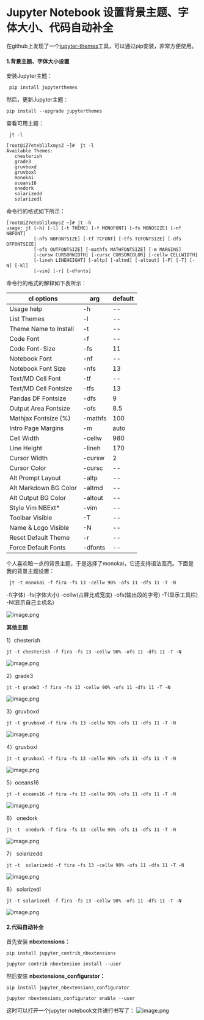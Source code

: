 # Jupyter Notebook 设置背景主题、字体大小、代码自动补全

 在github上发现了一个[jupyter-themes](https://github.com/dunovank/jupyter-themes)工具，可以通过pip安装，非常方便使用。 

####  **1.背景主题、字体大小设置** 

 安装Jupyter主题： 

```
 pip install jupyterthemes 
```

 然后，更新Jupyter主题： 

```
pip install --upgrade jupyterthemes
```

 查看可用主题： 

```
 jt -l 
```

```
[root@iZ7etebl1lxmysZ ~]#  jt -l
Available Themes: 
   chesterish
   grade3
   gruvboxd
   gruvboxl
   monokai
   oceans16
   onedork
   solarizedd
   solarizedl
```
命令行的格式如下所示：
```
[root@iZ7etebl1lxmysZ ~]# jt -h
usage: jt [-h] [-l] [-t THEME] [-f MONOFONT] [-fs MONOSIZE] [-nf NBFONT]
          [-nfs NBFONTSIZE] [-tf TCFONT] [-tfs TCFONTSIZE] [-dfs DFFONTSIZE]
          [-ofs OUTFONTSIZE] [-mathfs MATHFONTSIZE] [-m MARGINS]
          [-cursw CURSORWIDTH] [-cursc CURSORCOLOR] [-cellw CELLWIDTH]
          [-lineh LINEHEIGHT] [-altp] [-altmd] [-altout] [-P] [-T] [-N] [-kl]
          [-vim] [-r] [-dfonts]
```

命令行的格式的解释如下表所示：

| cl options            | arg     | default |
| --------------------- | ------- | ------- |
| Usage help            | -h      | --      |
| List Themes           | -l      | --      |
| Theme Name to Install | -t      | --      |
| Code Font             | -f      | --      |
| Code Font-Size        | -fs     | 11      |
| Notebook Font         | -nf     | --      |
| Notebook Font Size    | -nfs    | 13      |
| Text/MD Cell Font     | -tf     | --      |
| Text/MD Cell Fontsize | -tfs    | 13      |
| Pandas DF Fontsize    | -dfs    | 9       |
| Output Area Fontsize  | -ofs    | 8.5     |
| Mathjax Fontsize (%)  | -mathfs | 100     |
| Intro Page Margins    | -m      | auto    |
| Cell Width            | -cellw  | 980     |
| Line Height           | -lineh  | 170     |
| Cursor Width          | -cursw  | 2       |
| Cursor Color          | -cursc  | --      |
| Alt Prompt Layout     | -altp   | --      |
| Alt Markdown BG Color | -altmd  | --      |
| Alt Output BG Color   | -altout | --      |
| Style Vim NBExt*      | -vim    | --      |
| Toolbar Visible       | -T      | --      |
| Name & Logo Visible   | -N      | --      |
| Reset Default Theme   | -r      | --      |
|Force Default Fonts|	-dfonts|	--|


 个人喜欢暗一点的背景主题，于是选择了monokai，它还支持语法高亮。下面是我的背景主题设置：　　 

```
 jt -t monokai -f fira -fs 13 -cellw 90% -ofs 11 -dfs 11 -T -N 
```

 -f(字体) -fs(字体大小) -cellw(占屏比或宽度) -ofs(输出段的字号) -T(显示工具栏) -N(显示自己主机名) 

![image.png](img/1-1.png)




**其他主题**

1）chesterish

```
jt -t chesterish -f fira -fs 13 -cellw 90% -ofs 11 -dfs 11 -T -N
```
![image.png](img/1-2.png)


2）grade3

```
jt -t grade3 -f fira -fs 13 -cellw 90% -ofs 11 -dfs 11 -T -N
```
![image.png](img/1-3.png)


3）gruvboxd

```
jt -t gruvboxd -f fira -fs 13 -cellw 90% -ofs 11 -dfs 11 -T -N
```
![image.png](img/1-4.png)




4）gruvboxl

```
jt -t gruvboxl -f fira -fs 13 -cellw 90% -ofs 11 -dfs 11 -T -N
```
![image.png](img/1-5.png)


5）oceans16

```
jt -t oceans16 -f fira -fs 13 -cellw 90% -ofs 11 -dfs 11 -T -N
```

![image.png](img/1-6.png)

6）   onedork

```
jt -t  onedork -f fira -fs 13 -cellw 90% -ofs 11 -dfs 11 -T -N
```
![image.png](img/1-7.png)


7）   solarizedd

```
jt -t  solarizedd -f fira -fs 13 -cellw 90% -ofs 11 -dfs 11 -T -N
```
![image.png](img/1-8.png)


8）   solarizedl

```
jt -t solarizedl -f fira -fs 13 -cellw 90% -ofs 11 -dfs 11 -T -N
```
![image.png](img/1-9.png)


#### 2.代码自动补全

首先安装 **nbextensions：**

```
pip install jupyter_contrib_nbextensions
```

```
jupyter contrib nbextension install --user
```

 然后安装 **nbextensions_configurator：** 

```
pip install jupyter_nbextensions_configurator
```

```
jupyter nbextensions_configurator enable --user
```

 这时可以打开一个jupyter notebook文件进行书写了： 
![image.png](img/1-10.png)


